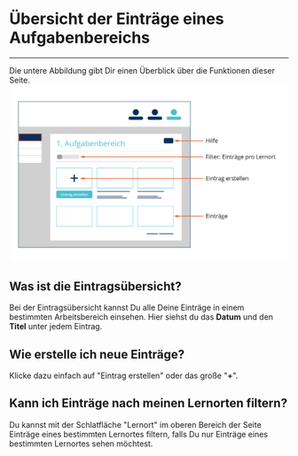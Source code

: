 # Übersicht der Einträge eines Aufgabenbereichs
- - - 
Die untere Abbildung gibt Dir einen Überblick über die Funktionen dieser Seite.
![Einträge](media/Ausbildungsportfolio_final-04.jpg)


## Was ist die Eintragsübersicht?
Bei der Eintragsübersicht kannst Du alle Deine Einträge in einem bestimmten Arbeitsbereich einsehen.
Hier siehst du das **Datum** und den **Titel** unter jedem Eintrag.

## Wie erstelle ich neue Einträge?
Klicke dazu einfach auf "Eintrag erstellen" oder das große "**+**".

## Kann ich Einträge nach meinen Lernorten filtern?
Du kannst mit der Schlatfläche "Lernort" im oberen Bereich der Seite Einträge eines bestimmten Lernortes filtern, falls Du nur Einträge eines bestimmten Lernortes sehen möchtest.



